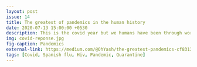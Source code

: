 ```yaml
---
layout: post
issue: 14
title: The greatest of pandemics in the human history
date: 2020-07-13 15:00:00 +0530
description: This is the covid year but we humans have been through worse pandemics. Find out >>
img: covid-reponse.jpg
fig-caption: Pandemics
external-link: https://medium.com/@OhYash/the-greatest-pandemics-cf8313c05d60
tags: [Covid, Spanish flu, Hiv, Pandemic, Quarantine]
---
```


